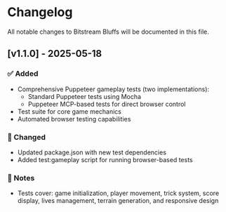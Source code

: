 # Changelog

All notable changes to Bitstream Bluffs will be documented in this file.

## [v1.1.0] - 2025-05-18

### ✅ Added
- Comprehensive Puppeteer gameplay tests (two implementations):
  - Standard Puppeteer tests using Mocha
  - Puppeteer MCP-based tests for direct browser control
- Test suite for core game mechanics
- Automated browser testing capabilities

### 🔧 Changed
- Updated package.json with new test dependencies
- Added test:gameplay script for running browser-based tests

### 📝 Notes
- Tests cover: game initialization, player movement, trick system, score display, lives management, terrain generation, and responsive design
